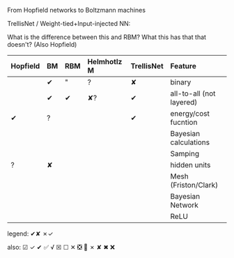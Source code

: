 From Hopfield networks to Boltzmann machines

TrellisNet / Weight-tied+Input-injected NN:

What is the difference between this and RBM? What this has that that doesn't?
(Also Hopfield)


| Hopfield | BM | RBM | Helmhotlz M |TrellisNet| Feature |
|:---------|:---|:----|:-----------|-----------|:--------|
|          | ✔  |  "  |     ?      |     ✘     | binary  |
|          | ✔  |  ✔  |     ✘?     |     ✔     | all-to-all (not layered) |
|    ✔     |  ? |     |            |     ✔     | energy/cost fucntion  |
|          |    |     |            |           | Bayesian calculations        |
|          |    |     |            |           | Samping        |
|     ?    |  ✘ |     |            |           | hidden units     |
|          |    |     |            |           | Mesh (Friston/Clark)   |
|          |    |     |            |           | Bayesian Network  |
|          |    |     |            |           | ReLU |

legend: ✔✘  ✗✓

also: ☑   ✓   ✔   ✅   √
☒   ☐   ✕   ❎   💯
✗   ✘   ✖   ❌

